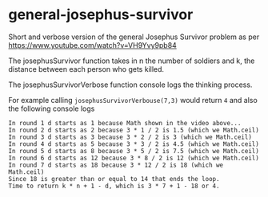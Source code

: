 # general-josephus-survivor
Short and verbose version of the general Josephus Survivor problem as per https://www.youtube.com/watch?v=VH9Yvy9pb84

The josephusSurvivor function takes in n the number of soldiers and k, the distance between each person who gets killed.

The josephusSurvivorVerbose function console logs the thinking process.

For example calling ```josephusSurvivorVerbouse(7,3)``` would return ```4``` and also the following console logs

```
In round 1 d starts as 1 because Math shown in the video above...
In round 2 d starts as 2 because 3 * 1 / 2 is 1.5 (which we Math.ceil)
In round 3 d starts as 3 because 3 * 2 / 2 is 3 (which we Math.ceil)
In round 4 d starts as 5 because 3 * 3 / 2 is 4.5 (which we Math.ceil)
In round 5 d starts as 8 because 3 * 5 / 2 is 7.5 (which we Math.ceil)
In round 6 d starts as 12 because 3 * 8 / 2 is 12 (which we Math.ceil)
In round 7 d starts as 18 because 3 * 12 / 2 is 18 (which we Math.ceil)
Since 18 is greater than or equal to 14 that ends the loop.
Time to return k * n + 1 - d, which is 3 * 7 + 1 - 18 or 4.
```
